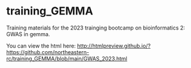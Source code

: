 # training_GEMMA


Training materials for the 2023 trainging bootcamp on bioinformatics 2: GWAS in gemma.

You can view the html here: http://htmlpreview.github.io/?https://github.com/northeastern-rc/training_GEMMA/blob/main/GWAS_2023.html
